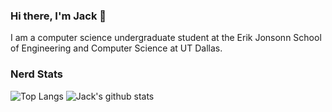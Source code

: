 ### Hi there, I'm Jack 👋
I am a computer science undergraduate student at the Erik Jonsonn School of Engineering and Computer Science at UT Dallas.

### Nerd Stats
![Top Langs](https://github-readme-stats.vercel.app/api/top-langs/?username=JacksonHoggard&layout=compact&theme=dark)
![Jack's github stats](https://github-readme-stats.vercel.app/api?username=JacksonHoggard&count_private=true&show_icons=true&theme=dark)
